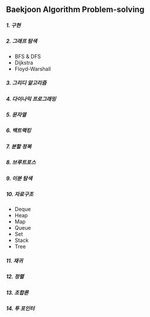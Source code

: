 ## Baekjoon Algorithm Problem-solving

##### 1. 구현
##### 2. 그래프 탐색
   * BFS & DFS
   * Dijkstra
   * Floyd-Warshall
##### 3. 그리디 알고리즘
##### 4. 다이나믹 프로그래밍
##### 5. 문자열
##### 6. 백트랙킹
##### 7. 분할 정복
##### 8. 브루트포스
##### 9. 이분 탐색
##### 10. 자료구조
   * Deque
   * Heap
   * Map
   * Queue
   * Set
   * Stack
   * Tree
##### 11. 재귀
##### 12. 정렬
##### 13. 조합론
##### 14. 투 포인터
